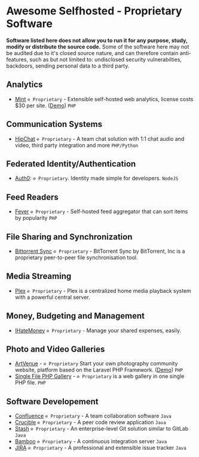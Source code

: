 # Awesome Selfhosted - Proprietary Software

**Software listed here does not allow you to run it for any purpose, study, modify or distribute the source code.** Some of the software here may not be audited due to it's closed source nature, and can therefore contain anti-features, such as but not limited to: undisclosed security vulnerabilties, backdoors, sending personal data to a third party.


## Analytics

  * [Mint](http://haveamint.com/) `⊘ Proprietary` - Extensible self-hosted web analytics, license costs $30 per site. ([Demo](http://mimeoverse.com/mint/)) `PHP`


## Communication Systems

  * [HipChat](https://www.atlassian.com/software/hipchat) `⊘ Proprietary` - A team chat solution with 1:1 chat audio and video, third party integration and more `PHP/Python`

## Federated Identity/Authentication

  * [Auth0](https://auth0.com/docs/appliance): `⊘ Proprietary`. Identity made simple for developers. `NodeJS`

## Feed Readers

  * [Fever](http://feedafever.com/) `⊘ Proprietary` - Self-hosted feed aggregator that can sort items by popularity `PHP`

## File Sharing and Synchronization

  * [Bittorrent Sync](https://www.getsync.com/) `⊘ Proprietary` - BitTorrent Sync by BitTorrent, Inc is a proprietary peer-to-peer file synchronisation tool.

## Media Streaming

  * [Plex](https://plex.tv/) `⊘ Proprietary` - Plex is a centralized home media playback system with a powerful central server.

## Money, Budgeting and Management

  * [IHateMoney](http://ihatemoney.org/) `⊘ Proprietary` - Manage your shared expenses, easily.

## Photo and Video Galleries

  * [ArtVenue](http://codecanyon.net/item/artvenue-image-sharing-community-script/5771542) - `⊘ Proprietary` Start your own photography community website, platform based on the Laravel PHP Framework. ([Demo](http://codecanyon.net/item/artvenue-image-sharing-community-script/full_screen_preview/5771542)) `PHP`
  * [Single File PHP Gallery](http://sye.dk/sfpg/) - `⊘ Proprietary` is a web gallery in one single PHP file. `PHP` 


## Software Developement

  * [Confluence](https://www.atlassian.com/software/confluence) `⊘ Proprietary` - A team collaboration software `Java`
  * [Crucible](https://www.atlassian.com/software/crucible/overview) `⊘ Proprietary` - A peer code review application `Java`
  * [Stash](https://www.atlassian.com/software/stash) `⊘ Proprietary` - An enterprise-level Git solution similar to GitLab `Java`
  * [Bamboo](https://www.atlassian.com/software/bamboo) `⊘ Proprietary` - A continuous integration server `Java`
  * [JIRA](https://www.atlassian.com/software/jira) `⊘ Proprietary` - A professional and extensible issue tracker `Java`
